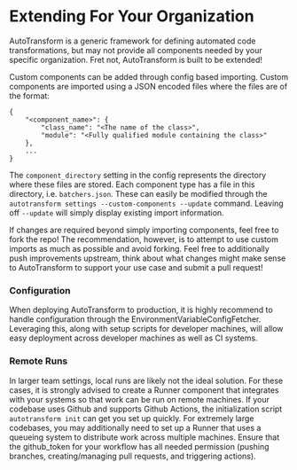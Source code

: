 # **Extending For Your Organization**

AutoTransform is a generic framework for defining automated code transformations, but may not provide all components needed by your specific organization. Fret not, AutoTransform is built to be extended!

Custom components can be added through config based importing. Custom components are imported using a JSON encoded files where the files are of the format:
```
{
    "<component_name>": {
        "class_name": "<The name of the class>",
        "module": "<Fully qualified module containing the class>"
    },
    ...
}
```
The `component_directory` setting in the config represents the directory where these files are stored. Each component type has a file in this directory, i.e. `batchers.json`. These can easily be modified through the `autotransform settings --custom-components --update` command. Leaving off `--update` will simply display existing import information.

If changes are required beyond simply importing components, feel free to fork the repo! The recommendation, however, is to attempt to use custom imports as much as possible and avoid forking. Feel free to additionally push improvements upstream, think about what changes might make sense to AutoTransform to support your use case and submit a pull request!

### **Configuration**

When deploying AutoTransform to production, it is highly recommend to handle configuration through the EnvironmentVariableConfigFetcher. Leveraging this, along with setup scripts for developer machines, will allow easy deployment across developer machines as well as CI systems.

### **Remote Runs**

In larger team settings, local runs are likely not the ideal solution. For these cases, it is strongly advised to create a Runner component that integrates with your systems so that work can be run on remote machines. If your codebase uses Github and supports Github Actions, the initialization script `autotransform init` can get you set up quickly. For extremely large codebases, you may additionally need to set up a Runner that uses a queueing system to distribute work across multiple machines. Ensure that the github_token for your workflow has all needed permission (pushing branches, creating/managing pull requests, and triggering actions).